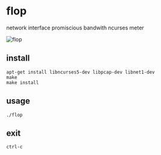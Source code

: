 # flop
network interface promiscious bandwith ncurses meter

![flop](https://cloud.githubusercontent.com/assets/11945268/16584399/37581876-42bc-11e6-8f3b-18ca239f9e8b.gif)

## install
````
apt-get install libncurses5-dev libpcap-dev libnet1-dev
make
make install
````

## usage
````
./flop
````

## exit
````
ctrl-c
````
